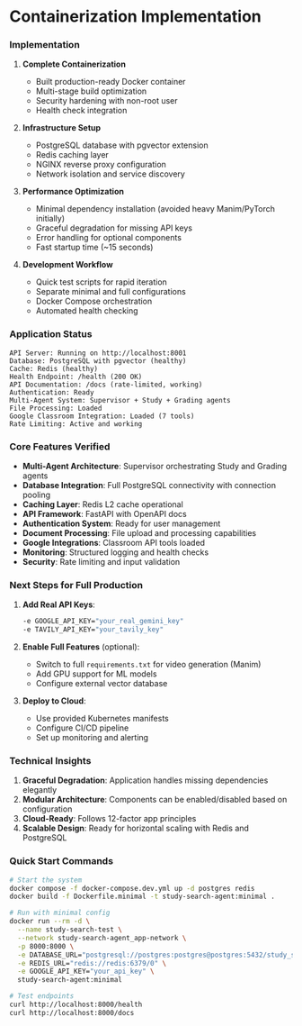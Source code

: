 # Containerization Implementation

### Implementation 

1. **Complete Containerization**
   - Built production-ready Docker container
   - Multi-stage build optimization
   - Security hardening with non-root user
   - Health check integration

2. **Infrastructure Setup**
   - PostgreSQL database with pgvector extension
   - Redis caching layer
   - NGINX reverse proxy configuration
   - Network isolation and service discovery

3. **Performance Optimization**
   - Minimal dependency installation (avoided heavy Manim/PyTorch initially)
   - Graceful degradation for missing API keys
   - Error handling for optional components
   - Fast startup time (~15 seconds)

4. **Development Workflow**
   - Quick test scripts for rapid iteration
   - Separate minimal and full configurations
   - Docker Compose orchestration
   - Automated health checking

### Application Status

```
API Server: Running on http://localhost:8001
Database: PostgreSQL with pgvector (healthy)
Cache: Redis (healthy)
Health Endpoint: /health (200 OK)
API Documentation: /docs (rate-limited, working)
Authentication: Ready
Multi-Agent System: Supervisor + Study + Grading agents
File Processing: Loaded
Google Classroom Integration: Loaded (7 tools)
Rate Limiting: Active and working
```

### Core Features Verified

- **Multi-Agent Architecture**: Supervisor orchestrating Study and Grading agents
- **Database Integration**: Full PostgreSQL connectivity with connection pooling
- **Caching Layer**: Redis L2 cache operational
- **API Framework**: FastAPI with OpenAPI docs
- **Authentication System**: Ready for user management
- **Document Processing**: File upload and processing capabilities
- **Google Integrations**: Classroom API tools loaded
- **Monitoring**: Structured logging and health checks
- **Security**: Rate limiting and input validation

### Next Steps for Full Production

1. **Add Real API Keys**:
   ```bash
   -e GOOGLE_API_KEY="your_real_gemini_key"
   -e TAVILY_API_KEY="your_tavily_key"
   ```

2. **Enable Full Features** (optional):
   - Switch to full `requirements.txt` for video generation (Manim)
   - Add GPU support for ML models
   - Configure external vector database

3. **Deploy to Cloud**:
   - Use provided Kubernetes manifests
   - Configure CI/CD pipeline
   - Set up monitoring and alerting

### Technical Insights

1. **Graceful Degradation**: Application handles missing dependencies elegantly
2. **Modular Architecture**: Components can be enabled/disabled based on configuration
3. **Cloud-Ready**: Follows 12-factor app principles
4. **Scalable Design**: Ready for horizontal scaling with Redis and PostgreSQL

### Quick Start Commands

```bash
# Start the system
docker compose -f docker-compose.dev.yml up -d postgres redis
docker build -f Dockerfile.minimal -t study-search-agent:minimal .

# Run with minimal config
docker run --rm -d \
  --name study-search-test \
  --network study-search-agent_app-network \
  -p 8000:8000 \
  -e DATABASE_URL="postgresql://postgres:postgres@postgres:5432/study_search_agent" \
  -e REDIS_URL="redis://redis:6379/0" \
  -e GOOGLE_API_KEY="your_api_key" \
  study-search-agent:minimal

# Test endpoints
curl http://localhost:8000/health
curl http://localhost:8000/docs
```